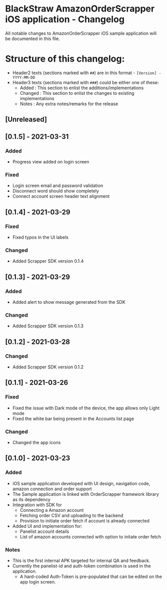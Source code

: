# BlackStraw AmazonOrderScrapper iOS application - Changelog

All notable changes to AmazonOrderScrapper iOS sample application will be documented 
in this file.

# Structure of this changelog:

- Header2 texts (sections marked with `##`) are in this format - `[Version] - YYYY-MM-DD`
- Header3 texts (sections marked with `###`) could be either one of these:
  - Added : This section to enlist the additions/implementations 
  - Changed : This section to enlist the changes to existing implementations
  - Notes : Any extra notes/remarks for the release

## [Unreleased]

## [0.1.5] - 2021-03-31

### Added
- Progress view added on login screen

### Fixed
- Login screen email and password validation
- Disconnect word should show completely
- Connect account screen header text alignment 


## [0.1.4] - 2021-03-29

### Fixed
- Fixed typos in the UI labels

### Changed
- Added Scrapper SDK version 0.1.4

## [0.1.3] - 2021-03-29

### Added
- Added alert to show message generated from the SDK

### Changed
- Added Scrapper SDK version 0.1.3

## [0.1.2] - 2021-03-28

### Changed
- Added Scrapper SDK version 0.1.2

## [0.1.1] - 2021-03-26

### Fixed
 
- Fixed the issue with Dark mode of the device, the app allows only Light mode
- Fixed the white bar being present in the Accounts list page

 ### Changed
 
- Changed the app icons

## [0.1.0] - 2021-03-23

### Added

- iOS sample application developed with UI design, navigation code, amazon connection 
   and order support
- The Sample application is linked with OrderScrapper framework library as its dependency
- Integration with SDK for
   - Connecting a Amazon account
   - Fetching order CSV and uploading to the backend
   - Provision to initiate order fetch if account is already connected
- Added UI and implementation for:
   - Panelist account details
   - List of amazon accounts connected with option to initate order fetch
   
### Notes
- This is the first internal APK targeted for internal QA and feedback.
- Currently the panelist-id and auth-token combination is used in the application.
   - A hard-coded Auth-Token is pre-populated that can be edited on the app login screen.
